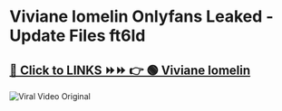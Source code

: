 
 # Viviane lomelin Onlyfans Leaked - Update Files ft6ld

## <h2><a href="https://clipsfans.com/Viviane_lomelin&ref=git">🔗 Click to LINKS ⏩⏩ 👉 🟢 Viviane lomelin </a></h2>

<a href="https://clipsfans.com/Viviane_lomelin&ref=git" rel="nofollow" data-target="animated-image.originalLink"><img src="https://i.ibb.co.com/xMMVF88/686577567.gif" alt="Viral Video Original" style="max-width: 100%; display: inline-block;" data-target="animated-image.originalImage"></a>


